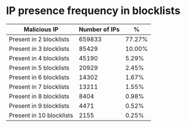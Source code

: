 # IP presence frequency in blocklists
| Malicious IP | Number of IPs | % |
|----|----|----|
| Present in 2 blocklists | 659833 | 77.27% |
| Present in 3 blocklists | 85429 | 10.00% |
| Present in 4 blocklists | 45190 | 5.29% |
| Present in 5 blocklists | 20929 | 2.45% |
| Present in 6 blocklists | 14302 | 1.67% |
| Present in 7 blocklists | 13211 | 1.55% |
| Present in 8 blocklists | 8404 | 0.98% |
| Present in 9 blocklists | 4471 | 0.52% |
| Present in 10 blocklists | 2155 | 0.25% |
